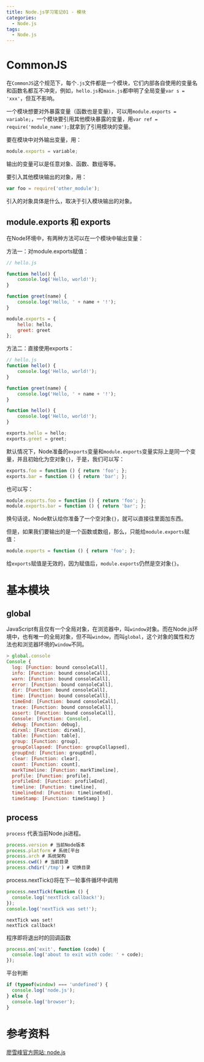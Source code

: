 ```yaml
---
title: Node.js学习笔记01 - 模块
categories:
  - Node.js
tags:
  - Node.js
---
```




# CommonJS

在`CommonJS`这个规范下，每个`.js`文件都是一个模块，它们内部各自使用的变量名和函数名都互不冲突，例如，`hello.js`和`main.js`都申明了全局变量`var s = 'xxx'`，但互不影响。

一个模块想要对外暴露变量（函数也是变量），可以用`module.exports = variable;`，一个模块要引用其他模块暴露的变量，用`var ref = require('module_name');`就拿到了引用模块的变量。

要在模块中对外输出变量，用：

```js
module.exports = variable;
```

输出的变量可以是任意对象、函数、数组等等。

要引入其他模块输出的对象，用：

```js
var foo = require('other_module');
```

引入的对象具体是什么，取决于引入模块输出的对象。



## module.exports 和 exports

在Node环境中，有两种方法可以在一个模块中输出变量：

方法一：对module.exports赋值：

```js
// hello.js

function hello() {
    console.log('Hello, world!');
}

function greet(name) {
    console.log('Hello, ' + name + '!');
}

module.exports = {
    hello: hello,
    greet: greet
};
```

方法二：直接使用exports：

```js
// hello.js
function hello() {
    console.log('Hello, world!');
}

function greet(name) {
    console.log('Hello, ' + name + '!');
}

function hello() {
    console.log('Hello, world!');
}

exports.hello = hello;
exports.greet = greet;
```

默认情况下，Node准备的`exports`变量和`module.exports`变量实际上是同一个变量，并且初始化为空对象`{}`，于是，我们可以写：

```js
exports.foo = function () { return 'foo'; };
exports.bar = function () { return 'bar'; };
```

也可以写：

```js
module.exports.foo = function () { return 'foo'; };
module.exports.bar = function () { return 'bar'; };
```

换句话说，Node默认给你准备了一个空对象`{}`，就可以直接往里面加东西。

但是，如果我们要输出的是一个函数或数组，那么，只能给`module.exports`赋值：

```js
module.exports = function () { return 'foo'; };
```

给`exports`赋值是无效的，因为赋值后，`module.exports`仍然是空对象`{}`。



# 基本模块

## global

JavaScript有且仅有一个全局对象，在浏览器中，叫`window`对象。而在Node.js环境中，也有唯一的全局对象，但不叫`window`，而叫`global`，这个对象的属性和方法也和浏览器环境的`window`不同。

```js
> global.console
Console {
  log: [Function: bound consoleCall],
  info: [Function: bound consoleCall],
  warn: [Function: bound consoleCall],
  error: [Function: bound consoleCall],
  dir: [Function: bound consoleCall],
  time: [Function: bound consoleCall],
  timeEnd: [Function: bound consoleCall],
  trace: [Function: bound consoleCall],
  assert: [Function: bound consoleCall],
  Console: [Function: Console],
  debug: [Function: debug],
  dirxml: [Function: dirxml],
  table: [Function: table],
  group: [Function: group],
  groupCollapsed: [Function: groupCollapsed],
  groupEnd: [Function: groupEnd],
  clear: [Function: clear],
  count: [Function: count],
  markTimeline: [Function: markTimeline],
  profile: [Function: profile],
  profileEnd: [Function: profileEnd],
  timeline: [Function: timeline],
  timelineEnd: [Function: timelineEnd],
  timeStamp: [Function: timeStamp] }
```



## process

`process` 代表当前Node.js进程。

```js
process.version # 当前Node版本
process.platform # 系统[平台
process.arch # 系统架构
process.cwd() # 当前目录
process.chdir('/tmp') # 切换目录
```

process.nextTick()将在下一轮事件循环中调用

```js
process.nextTick(function () {
  console.log('nextTick callback!');
});
console.log('nextTick was set!');
```

```
nextTick was set!
nextTick callback!
```

程序即将退出时的回调函数

```js
process.on('exit', function (code) {
  console.log('about to exit with code: ' + code);
});
```

平台判断

```js
if (typeof(window) === 'undefined') {
  console.log('node.js');
} else {
  console.log('browser');
}
```








# 参考资料

[廖雪峰官方网站: node.js](https://www.liaoxuefeng.com/wiki/001434446689867b27157e896e74d51a89c25cc8b43bdb3000/001434502419592fd80bbb0613a42118ccab9435af408fd000) 